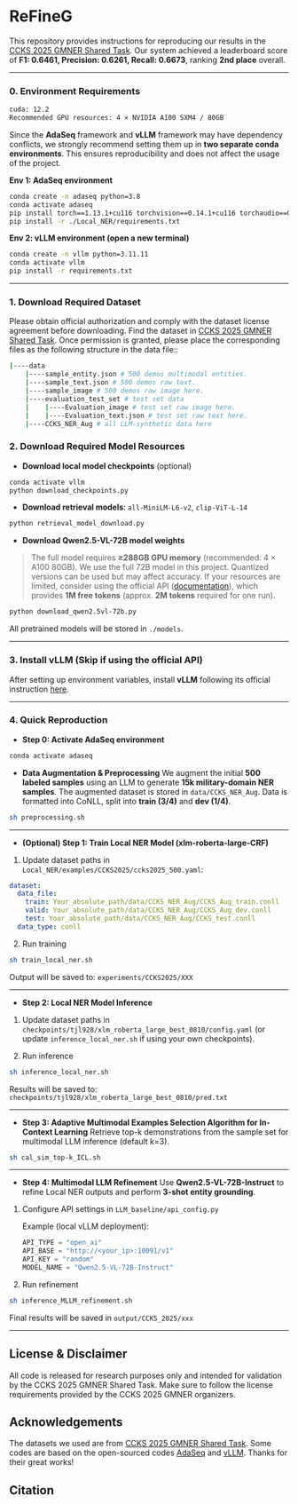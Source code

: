 

# ReFineG 

This repository provides instructions for reproducing our results in the [CCKS 2025 GMNER Shared Task](https://www.osredm.com/competition/zstp2025/fingerpost). Our system achieved a leaderboard score of **F1: 0.6461, Precision: 0.6261, Recall: 0.6673**, ranking **2nd place** overall.

---

### 0. Environment Requirements

```bash
cuda: 12.2
Recommended GPU resources: 4 × NVIDIA A100 SXM4 / 80GB
```

Since the **AdaSeq** framework and **vLLM** framework may have dependency conflicts, we strongly recommend setting them up in **two separate conda environments**. This ensures reproducibility and does not affect the usage of the project.

**Env 1: AdaSeq environment**

```bash
conda create -n adaseq python=3.8
conda activate adaseq
pip install torch==1.13.1+cu116 torchvision==0.14.1+cu116 torchaudio==0.13.1 --extra-index-url https://download.pytorch.org/whl/cu116
pip install -r ./Local_NER/requirements.txt
```

**Env 2: vLLM environment (open a new terminal)**

```bash
conda create -n vllm python=3.11.11 
conda activate vllm
pip install -r requirements.txt
```

---

### 1. Download Required Dataset

Please obtain official authorization and comply with the dataset license agreement before downloading. Find the dataset in [CCKS 2025 GMNER Shared Task](https://www.osredm.com/competition/zstp2025/fingerpost). Once permission is granted, please place the corresponding files as the following structure in the data file::

```bash
|----data
    |----sample_entity.json # 500 demos multimodal entities.
    |----sample_text.json # 500 demos raw text.
    |----sample_image # 500 demos raw image here.
    |----evaluation_test_set # test set data
    |    |----Evaluation_image # test set raw image here.
    |    |----Evaluation_text.json # test set raw text here.
    |----CCKS_NER_Aug # all LLM-synthetic data here

```

### 2. Download Required Model Resources

* **Download local model checkpoints** (optional)

```bash
conda activate vllm
python download_checkpoints.py
```

* **Download retrieval models**: `all-MiniLM-L6-v2`, `clip-ViT-L-14`

```bash
python retrieval_model_download.py
```

* **Download Qwen2.5-VL-72B model weights**

> The full model requires **≥288GB GPU memory** (recommended: 4 × A100 80GB).
> We use the full 72B model in this project. Quantized versions can be used but may affect accuracy.
> If your resources are limited, consider using the official API ([documentation](https://help.aliyun.com/zh/model-studio/use-qwen-by-calling-api?spm=a2c4g.11186623.0.0.3cf57d9db0YlOa#15ef0a40798a3)), which provides **1M free tokens** (approx. **2M tokens** required for one run).

```bash
python download_qwen2.5vl-72b.py
```

All pretrained models will be stored in `./models`.

---

### 3. Install vLLM (Skip if using the official API)

After setting up environment variables, install **vLLM** following its official instruction [here](https://github.com/vllm-project/vllm).

---

### 4. Quick Reproduction

* **Step 0: Activate AdaSeq environment**

```bash
conda activate adaseq
```

* **Data Augmentation & Preprocessing**
  We augment the initial **500 labeled samples** using an LLM to generate **15k military-domain NER samples**.
  The augmented dataset is stored in `data/CCKS_NER_Aug`.
  Data is formatted into CoNLL, split into **train (3/4)** and **dev (1/4)**.

```bash
sh preprocessing.sh
```

---

* **(Optional) Step 1: Train Local NER Model (xlm-roberta-large-CRF)**

1. Update dataset paths in `Local_NER/examples/CCKS2025/ccks2025_500.yaml`:

```yaml
dataset:
  data_file:
    train: Your_absolute_path/data/CCKS_NER_Aug/CCKS_Aug_train.conll
    valid: Your_absolute_path/data/CCKS_NER_Aug/CCKS_Aug_dev.conll
    test: Your_absolute_path/data/CCKS_NER_Aug/CCKS_test.conll
  data_type: conll
```

2. Run training

```bash
sh train_local_ner.sh
```

Output will be saved to: `experiments/CCKS2025/XXX`

---

* **Step 2: Local NER Model Inference**

1. Update dataset paths in `checkpoints/tjl928/xlm_roberta_large_best_0810/config.yaml`
   (or update `inference_local_ner.sh` if using your own checkpoints).

2. Run inference

```bash
sh inference_local_ner.sh
```

Results will be saved to:
`checkpoints/tjl928/xlm_roberta_large_best_0810/pred.txt`

---

* **Step 3: Adaptive Multimodal Examples Selection Algorithm for In-Context Learning**
  Retrieve top-k demonstrations from the sample set for multimodal LLM inference (default k=3).

```bash
sh cal_sim_top-k_ICL.sh
```

---

* **Step 4: Multimodal LLM Refinement**
  Use **Qwen2.5-VL-72B-Instruct** to refine Local NER outputs and perform **3-shot entity grounding**.

1. Configure API settings in `LLM_baseline/api_config.py`

   Example (local vLLM deployment):

   ```python
   API_TYPE = "open_ai"
   API_BASE = "http://<your_ip>:10091/v1"
   API_KEY = "random"
   MODEL_NAME = "Qwen2.5-VL-72B-Instruct"
   ```

2. Run refinement

```bash
sh inference_MLLM_refinement.sh
```

Final results will be saved in `output/CCKS_2025/xxx`

---

## License & Disclaimer

All code is released for research purposes only and intended for validation by the CCKS 2025 GMNER Shared Task. Make sure to follow the license requirements provided by the CCKS 2025 GMNER organizers.

## Acknowledgements

The datasets we used are from  [CCKS 2025 GMNER Shared Task](https://www.osredm.com/competition/zstp2025/fingerpost). Some codes are based on the open-sourced codes [AdaSeq](https://github.com/modelscope/AdaSeq/tree/master) and [vLLM](https://github.com/vllm-project/vllm). Thanks for their great works!

## Citation
